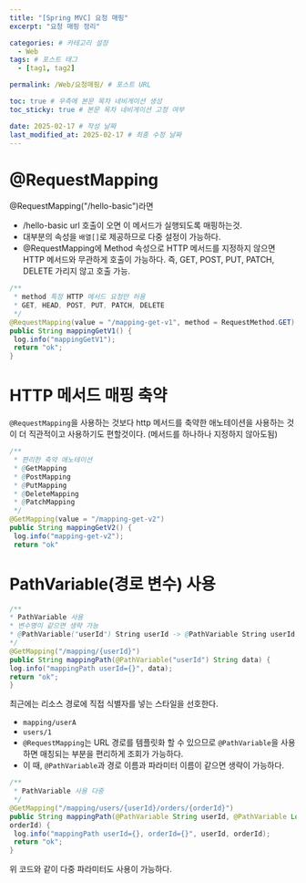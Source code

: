 ```yaml
---
title: "[Spring MVC] 요청 매핑"
excerpt: "요청 매핑 정리"

categories: # 카테고리 설정
  - Web
tags: # 포스트 태그
  - [tag1, tag2]

permalink: /Web/요청매핑/ # 포스트 URL

toc: true # 우측에 본문 목차 네비게이션 생성
toc_sticky: true # 본문 목차 네비게이션 고정 여부

date: 2025-02-17 # 작성 날짜
last_modified_at: 2025-02-17 # 최종 수정 날짜
---
```


# @RequestMapping
@RequestMapping("/hello-basic")라면
- /hello-basic url 호출이 오면 이 메서드가 실행되도록 매핑하는것.
- 대부분의 속성을 `배열[]`로 제공하므로 다중 설정이 가능하다.
- @RequestMapping에 Method 속성으로 HTTP 메서드를 지정하지 않으면 HTTP 메서드와 무관하게 호출이 가능하다. 즉, GET, POST, PUT, PATCH, DELETE 가리지 않고 호출 가능.

```java
/**
 * method 특정 HTTP 메서드 요청만 허용
 * GET, HEAD, POST, PUT, PATCH, DELETE
 */
@RequestMapping(value = "/mapping-get-v1", method = RequestMethod.GET)
public String mappingGetV1() {
 log.info("mappingGetV1");
 return "ok";
}
```

# HTTP 메서드 매핑 축약
`@RequestMapping`을 사용하는 것보다 http 메서드를 축약한 애노테이션을 사용하는 것이 더 직관적이고 사용하기도 편할것이다. (메서드를 하나하나 지정하지 않아도됨)

```java
/**
 * 편리한 축약 애노테이션 
 * @GetMapping
 * @PostMapping
 * @PutMapping
 * @DeleteMapping
 * @PatchMapping
 */
@GetMapping(value = "/mapping-get-v2")
public String mappingGetV2() {
 log.info("mapping-get-v2");
 return "ok"
 ```
 
 
 # PathVariable(경로 변수) 사용
 ```java
 /**
 * PathVariable 사용
 * 변수명이 같으면 생략 가능
 * @PathVariable("userId") String userId -> @PathVariable String userId
 */
@GetMapping("/mapping/{userId}")
public String mappingPath(@PathVariable("userId") String data) {
 log.info("mappingPath userId={}", data);
 return "ok";
}
```

최근에는 리소스 경로에 직접 식별자를 넣는 스타일을 선호한다.
- `mapping/userA`
- `users/1`
- `@RequestMapping`는 URL 경로를 템플릿화 할 수 있으므로 `@PathVariable`을 사용하면 매칭되는 부분을 편리하게 조회가 가능하다.
- 이 때, `@PathVariable`과 경로 이름과 파라미터 이름이 같으면 생략이 가능하다.
 
```java
/**
 * PathVariable 사용 다중
 */
@GetMapping("/mapping/users/{userId}/orders/{orderId}")
public String mappingPath(@PathVariable String userId, @PathVariable Long
orderId) {
 log.info("mappingPath userId={}, orderId={}", userId, orderId);
 return "ok";
}
```
위 코드와 같이 다중 파라미터도 사용이 가능하다.


